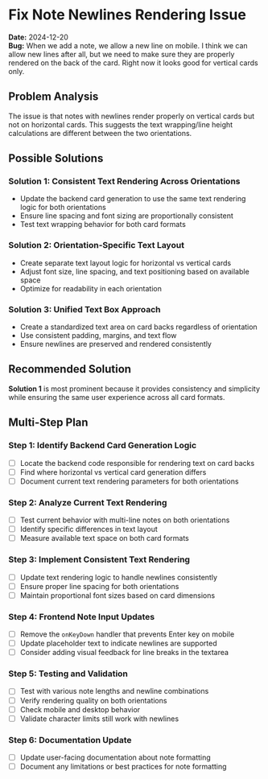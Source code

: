 # Fix Note Newlines Rendering Issue

**Date:** 2024-12-20  
**Bug:** When we add a note, we allow a new line on mobile. I think we can allow new lines after all, but we need to make sure they are properly rendered on the back of the card. Right now it looks good for vertical cards only.

## Problem Analysis

The issue is that notes with newlines render properly on vertical cards but not on horizontal cards. This suggests the text wrapping/line height calculations are different between the two orientations.

## Possible Solutions

### Solution 1: Consistent Text Rendering Across Orientations
- Update the backend card generation to use the same text rendering logic for both orientations
- Ensure line spacing and font sizing are proportionally consistent
- Test text wrapping behavior for both card formats

### Solution 2: Orientation-Specific Text Layout
- Create separate text layout logic for horizontal vs vertical cards
- Adjust font size, line spacing, and text positioning based on available space
- Optimize for readability in each orientation

### Solution 3: Unified Text Box Approach
- Create a standardized text area on card backs regardless of orientation
- Use consistent padding, margins, and text flow
- Ensure newlines are preserved and rendered consistently

## Recommended Solution

**Solution 1** is most prominent because it provides consistency and simplicity while ensuring the same user experience across all card formats.

## Multi-Step Plan

### Step 1: Identify Backend Card Generation Logic
- [ ] Locate the backend code responsible for rendering text on card backs
- [ ] Find where horizontal vs vertical card generation differs
- [ ] Document current text rendering parameters for both orientations

### Step 2: Analyze Current Text Rendering
- [ ] Test current behavior with multi-line notes on both orientations
- [ ] Identify specific differences in text layout
- [ ] Measure available text space on both card formats

### Step 3: Implement Consistent Text Rendering
- [ ] Update text rendering logic to handle newlines consistently
- [ ] Ensure proper line spacing for both orientations
- [ ] Maintain proportional font sizes based on card dimensions

### Step 4: Frontend Note Input Updates
- [ ] Remove the `onKeyDown` handler that prevents Enter key on mobile
- [ ] Update placeholder text to indicate newlines are supported
- [ ] Consider adding visual feedback for line breaks in the textarea

### Step 5: Testing and Validation
- [ ] Test with various note lengths and newline combinations
- [ ] Verify rendering quality on both orientations
- [ ] Check mobile and desktop behavior
- [ ] Validate character limits still work with newlines

### Step 6: Documentation Update
- [ ] Update user-facing documentation about note formatting
- [ ] Document any limitations or best practices for note formatting 